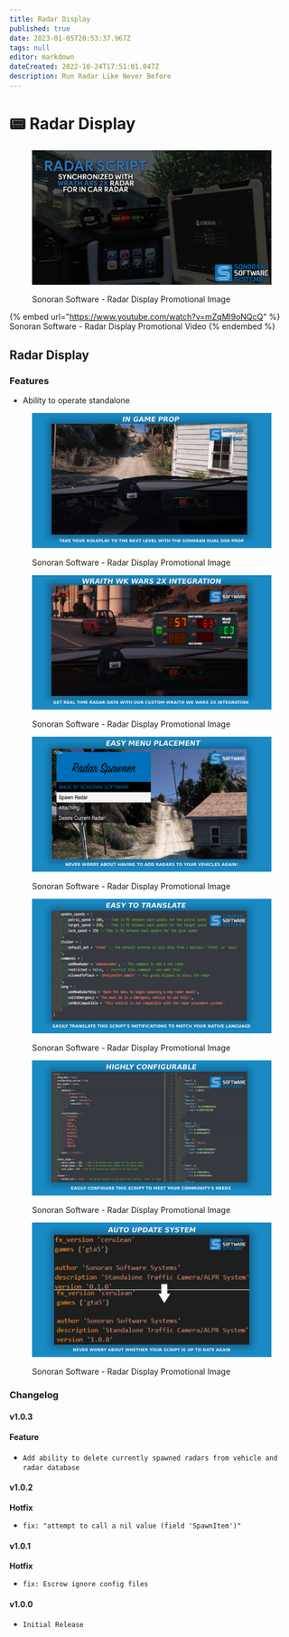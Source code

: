 ```yaml
---
title: Radar Display
published: true
date: 2023-01-05T20:53:37.967Z
tags: null
editor: markdown
dateCreated: 2022-10-24T17:51:01.047Z
description: Run Radar Like Never Before
---
```


# 📟 Radar Display

<figure><img src="../radar/rada1.png" alt=""><figcaption><p>Sonoran Software - Radar Display Promotional Image</p></figcaption></figure>

{% embed url="https://www.youtube.com/watch?v=mZqMl9oNQcQ" %}
Sonoran Software - Radar Display Promotional Video
{% endembed %}

## Radar Display

### Features

* Ability to operate standalone     &#x20;

<figure><img src="../radar/in_game_prop_radar.png" alt=""><figcaption><p>Sonoran Software - Radar Display Promotional Image</p></figcaption></figure>

<figure><img src="../radar/wraith_integration_radar.png" alt=""><figcaption><p>Sonoran Software - Radar Display Promotional Image</p></figcaption></figure>

<figure><img src="../radar/menu_placement_radar.png" alt=""><figcaption><p>Sonoran Software - Radar Display Promotional Image</p></figcaption></figure>

<figure><img src="../radar/easy_translate_radar.png" alt=""><figcaption><p>Sonoran Software - Radar Display Promotional Image</p></figcaption></figure>

<figure><img src="../radar/highly_config_radar.png" alt=""><figcaption><p>Sonoran Software - Radar Display Promotional Image</p></figcaption></figure>

<figure><img src="../speed-camera/auto-update-feature.png" alt=""><figcaption><p>Sonoran Software - Radar Display Promotional Image</p></figcaption></figure>

### Changelog

#### v1.0.3

#### Feature

* `Add ability to delete currently spawned radars from vehicle and radar database`

#### v1.0.2

**Hotfix**

* `fix: "attempt to call a nil value (field 'SpawnItem')"`

#### v1.0.1

**Hotfix**

* `fix: Escrow ignore config files`

#### v1.0.0

* `Initial Release`
